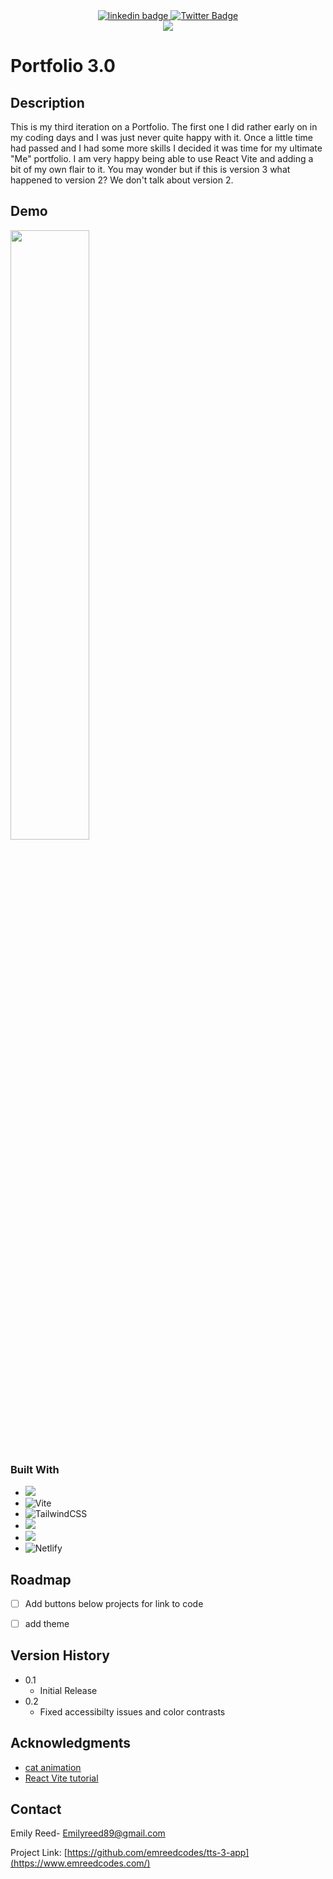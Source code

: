 <div align="center">
<a href="https://www.linkedin.com/in/emilyjreed/">
<img src="https://img.shields.io/badge/LinkedIn-0077B5?style=for-the-badge&logo=linkedin&logoColor=white" alt="linkedin badge"/>
</a>
  <a href="https://twitter.com/Em_Reeds_Code">
    <img src="https://img.shields.io/badge/Twitter-blue?&color=blue&style=for-the-badge&logo=twitter&logoColor=white" alt="Twitter Badge"/>
  </a>
  </div>
  <div align="center">
   <a href="https://www.emreedcodes.com/" alt="portfolio">
   <img src="https://img.shields.io/badge/Portfolio-%23000000.svg?style=for-the-badge&logo=firefox&logoColor=#FF7139" />
   </a>
   </div>

# Portfolio 3.0


## Description

This is my third iteration on a Portfolio. The first one I did rather early on in my coding days and I was just never quite happy with it. Once a little time had passed and I had some more skills I decided it was time for my ultimate "Me" portfolio. I am very happy being able to use React Vite and adding a bit of my own flair to it. You may wonder but if this is version 3 what happened to version 2? We don't talk about version 2. 

## Demo

<img src="https://user-images.githubusercontent.com/96320126/200085205-a7aefa9d-7aee-4cd0-a853-3e13060ab882.gif" width="50%" />


### Built With

* <img src="https://img.shields.io/badge/react-%2320232a.svg?style=for-the-badge&logo=react&logoColor=%2361DAFB" />
* ![Vite](https://img.shields.io/badge/vite-%23646CFF.svg?style=for-the-badge&logo=vite&logoColor=white)
* ![TailwindCSS](https://img.shields.io/badge/tailwindcss-%2338B2AC.svg?style=for-the-badge&logo=tailwind-css&logoColor=white)
* <img src="https://img.shields.io/badge/npm-CB3837?style=for-the-badge&logo=npm&logoColor=white" />
* <img src="https://img.shields.io/badge/VSCode-0078D4?style=for-the-badge&logo=visual%20studio%20code&logoColor=white" />
* ![Netlify](https://img.shields.io/badge/netlify-%23000000.svg?style=for-the-badge&logo=netlify&logoColor=#00C7B7)


<!-- ROADMAP -->
## Roadmap

- [ ] Add buttons below projects for link to code
- [ ] add theme


## Version History

* 0.1
    * Initial Release
* 0.2 
    * Fixed accessibilty issues and color contrasts


<!-- ACKNOWLEDGMENTS -->
## Acknowledgments

* [cat animation](https://www.youtube.com/watch?v=XpCbkegxm9A)
* [React Vite tutorial](https://www.freecodecamp.org/news/build-portfolio-website-react/)

<!-- CONTACT -->
## Contact

Emily Reed- Emilyreed89@gmail.com

Project Link: [https://github.com/emreedcodes/tts-3-app](https://www.emreedcodes.com/)
